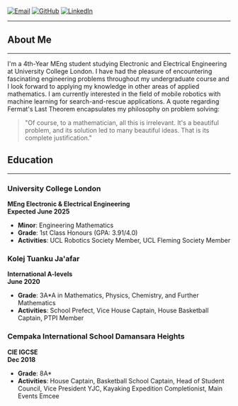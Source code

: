 [![Email](https://img.icons8.com/color/48/000000/email.png)](mailto:nikhil.babani.20@ucl.ac.uk)
[![GitHub](https://img.icons8.com/material-rounded/48/000000/github.png)](https://github.com/njbabani)
[![LinkedIn](https://img.icons8.com/color/48/000000/linkedin.png)](https://www.linkedin.com/in/nikhil-babani/)

---

## About Me
---
I'm a 4th-Year MEng student studying Electronic and Electrical Engineering at University College London. I have had the pleasure of encountering fascinating engineering problems throughout my undergraduate course and I look forward to applying my knowledge in other areas of applied mathematics. I am currently interested in the field of mobile robotics with machine learning for search-and-rescue applications. A quote regarding Fermat's Last Theorem encapsulates my philosophy on problem solving:

> "Of course, to a mathematician, all this is irrelevant. It's a beautiful problem, and its solution led to many beautiful ideas. That is its complete justification."

## Education
---
### University College London
**MEng Electronic & Electrical Engineering**  
**Expected June 2025** 
- **Minor**: Engineering Mathematics
- **Grade**: 1st Class Honours (GPA: 3.91/4.0)
- **Activities**: UCL Robotics Society Member, UCL Fleming Society Member

### Kolej Tuanku Ja'afar
**International A-levels**  
**June 2020**  
- **Grade**: 3A*A in Mathematics, Physics, Chemistry, and Further Mathematics
- **Activities**: School Prefect, Vice House Captain, House Basketball Captain, PTPI Member

### Cempaka International School Damansara Heights
**CIE IGCSE**  
**Dec 2018**
- **Grade**: 8A*
- **Activities**: House Captain, Basketball School Captain, Head of Student Council, Vice President YJC, Kayaking Expedition Completionist, Main Events Emcee
